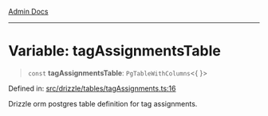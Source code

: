 [Admin Docs](/)

***

# Variable: tagAssignmentsTable

> `const` **tagAssignmentsTable**: `PgTableWithColumns`\<\{ \}\>

Defined in: [src/drizzle/tables/tagAssignments.ts:16](https://github.com/Sourya07/talawa-api/blob/aac5f782223414da32542752c1be099f0b872196/src/drizzle/tables/tagAssignments.ts#L16)

Drizzle orm postgres table definition for tag assignments.
